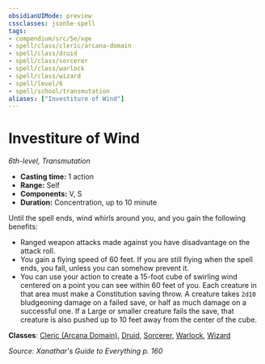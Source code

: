 ```yaml
---
obsidianUIMode: preview
cssclasses: json5e-spell
tags:
- compendium/src/5e/xge
- spell/class/cleric/arcana-domain
- spell/class/druid
- spell/class/sorcerer
- spell/class/warlock
- spell/class/wizard
- spell/level/6
- spell/school/transmutation
aliases: ["Investiture of Wind"]
---
```

# Investiture of Wind
*6th-level, Transmutation*  

- **Casting time:** 1 action
- **Range:** Self
- **Components:** V, S
- **Duration:** Concentration, up to 10 minute

Until the spell ends, wind whirls around you, and you gain the following benefits:

- Ranged weapon attacks made against you have disadvantage on the attack roll.  
- You gain a flying speed of 60 feet. If you are still flying when the spell ends, you fall, unless you can somehow prevent it.  
- You can use your action to create a 15-foot cube of swirling wind centered on a point you can see within 60 feet of you. Each creature in that area must make a Constitution saving throw. A creature takes `2d10` bludgeoning damage on a failed save, or half as much damage on a successful one. If a Large or smaller creature fails the save, that creature is also pushed up to 10 feet away from the center of the cube.  

**Classes**: [Cleric (Arcana Domain)](5E2014官方资源/classes/cleric-arcana-domain-scag.md), [Druid](5E2014官方资源/classes/druid.md), [Sorcerer](5E2014官方资源/classes/sorcerer.md), [Warlock](5E2014官方资源/classes/warlock.md), [Wizard](5E2014官方资源/classes/wizard.md)

*Source: Xanathar's Guide to Everything p. 160*
